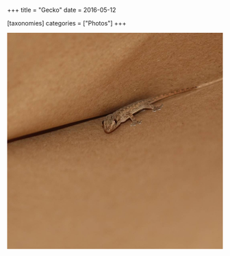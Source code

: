 +++
title = "Gecko"
date = 2016-05-12

[taxonomies]
categories = ["Photos"]
+++

![Gecko](gecko.jpeg)
